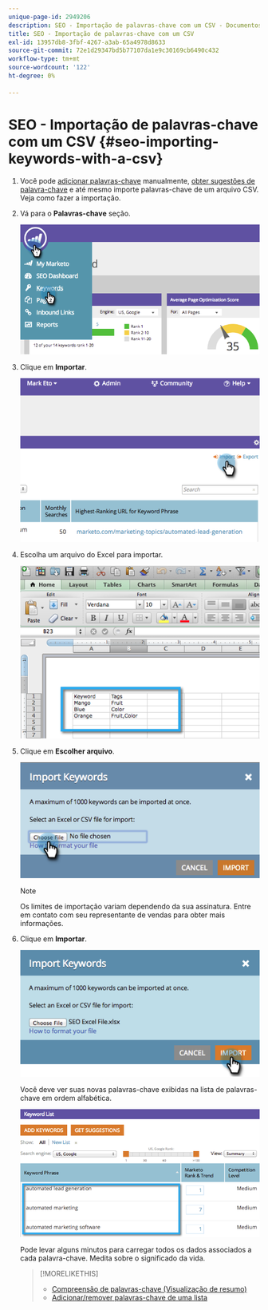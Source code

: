 ```yaml
---
unique-page-id: 2949206
description: SEO - Importação de palavras-chave com um CSV - Documentos do Marketo - Documentação do produto
title: SEO - Importação de palavras-chave com um CSV
exl-id: 13957db8-3fbf-4267-a3ab-65a4978d8633
source-git-commit: 72e1d29347bd5b77107da1e9c30169cb6490c432
workflow-type: tm+mt
source-wordcount: '122'
ht-degree: 0%

---
```


# SEO - Importação de palavras-chave com um CSV {#seo-importing-keywords-with-a-csv}

1. Você pode [adicionar palavras-chave](/help/marketo/product-docs/additional-apps/seo/keywords/seo-add-keywords.md) manualmente, [obter sugestões de palavra-chave](/help/marketo/product-docs/additional-apps/seo/keywords/seo-get-suggested-keywords.md) e até mesmo importe palavras-chave de um arquivo CSV. Veja como fazer a importação.

1. Vá para o **Palavras-chave** seção.

   ![](assets/image2014-9-18-11-3a44-3a25.png)

1. Clique em **Importar**.

   ![](assets/image2014-9-18-11-3a44-3a36.png)

1. Escolha um arquivo do Excel para importar.

   ![](assets/image2014-9-18-11-3a44-3a42.png)

1. Clique em **Escolher arquivo**.

   ![](assets/image2014-9-18-11-3a44-3a46.png)

   >[!NOTE]
   >
   >Os limites de importação variam dependendo da sua assinatura. Entre em contato com seu representante de vendas para obter mais informações.

1. Clique em **Importar**.

   ![](assets/image2014-9-18-11-3a45-3a25.png)

   Você deve ver suas novas palavras-chave exibidas na lista de palavras-chave em ordem alfabética.

   ![](assets/image2014-9-18-11-3a45-3a30.png)

   Pode levar alguns minutos para carregar todos os dados associados a cada palavra-chave. Medita sobre o significado da vida.

   >[!MORELIKETHIS]
   >
   >* [Compreensão de palavras-chave (Visualização de resumo)](/help/marketo/product-docs/additional-apps/seo/keywords/seo-understanding-keywords.md)
   >* [Adicionar/remover palavras-chave de uma lista](/help/marketo/product-docs/additional-apps/seo/keywords/seo-add-remove-keywords-from-a-list.md)


